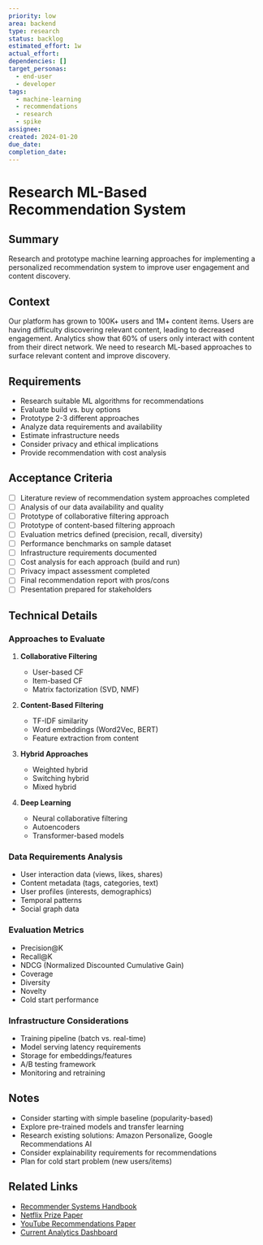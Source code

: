 ```yaml
---
priority: low
area: backend
type: research
status: backlog
estimated_effort: 1w
actual_effort: 
dependencies: []
target_personas:
  - end-user
  - developer
tags:
  - machine-learning
  - recommendations
  - research
  - spike
assignee: 
created: 2024-01-20
due_date: 
completion_date: 
---
```


# Research ML-Based Recommendation System

## Summary
Research and prototype machine learning approaches for implementing a personalized recommendation system to improve user engagement and content discovery.

## Context
Our platform has grown to 100K+ users and 1M+ content items. Users are having difficulty discovering relevant content, leading to decreased engagement. Analytics show that 60% of users only interact with content from their direct network. We need to research ML-based approaches to surface relevant content and improve discovery.

## Requirements
- Research suitable ML algorithms for recommendations
- Evaluate build vs. buy options
- Prototype 2-3 different approaches
- Analyze data requirements and availability
- Estimate infrastructure needs
- Consider privacy and ethical implications
- Provide recommendation with cost analysis

## Acceptance Criteria
- [ ] Literature review of recommendation system approaches completed
- [ ] Analysis of our data availability and quality
- [ ] Prototype of collaborative filtering approach
- [ ] Prototype of content-based filtering approach
- [ ] Evaluation metrics defined (precision, recall, diversity)
- [ ] Performance benchmarks on sample dataset
- [ ] Infrastructure requirements documented
- [ ] Cost analysis for each approach (build and run)
- [ ] Privacy impact assessment completed
- [ ] Final recommendation report with pros/cons
- [ ] Presentation prepared for stakeholders

## Technical Details
### Approaches to Evaluate
1. **Collaborative Filtering**
   - User-based CF
   - Item-based CF
   - Matrix factorization (SVD, NMF)

2. **Content-Based Filtering**
   - TF-IDF similarity
   - Word embeddings (Word2Vec, BERT)
   - Feature extraction from content

3. **Hybrid Approaches**
   - Weighted hybrid
   - Switching hybrid
   - Mixed hybrid

4. **Deep Learning**
   - Neural collaborative filtering
   - Autoencoders
   - Transformer-based models

### Data Requirements Analysis
- User interaction data (views, likes, shares)
- Content metadata (tags, categories, text)
- User profiles (interests, demographics)
- Temporal patterns
- Social graph data

### Evaluation Metrics
- Precision@K
- Recall@K
- NDCG (Normalized Discounted Cumulative Gain)
- Coverage
- Diversity
- Novelty
- Cold start performance

### Infrastructure Considerations
- Training pipeline (batch vs. real-time)
- Model serving latency requirements
- Storage for embeddings/features
- A/B testing framework
- Monitoring and retraining

## Notes
- Consider starting with simple baseline (popularity-based)
- Explore pre-trained models and transfer learning
- Research existing solutions: Amazon Personalize, Google Recommendations AI
- Consider explainability requirements for recommendations
- Plan for cold start problem (new users/items)

## Related Links
- [Recommender Systems Handbook](https://www.springer.com/gp/book/9780387858203)
- [Netflix Prize Paper](https://www.netflixprize.com/)
- [YouTube Recommendations Paper](https://static.googleusercontent.com/media/research.google.com/en//pubs/archive/45530.pdf)
- [Current Analytics Dashboard](https://analytics.example.com/user-behavior)